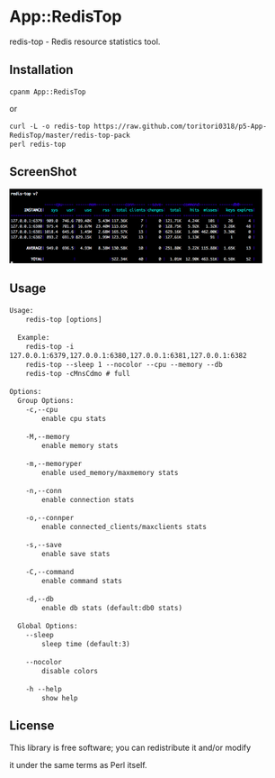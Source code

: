 # App::RedisTop
redis-top - Redis resource statistics tool.

## Installation

    cpanm App::RedisTop

or

    curl -L -o redis-top https://raw.github.com/toritori0318/p5-App-RedisTop/master/redis-top-pack
    perl redis-top

## ScreenShot

<img src="redis_top_screen.png" width="450px" />

## Usage

    Usage:
        redis-top [options]

      Example:
        redis-top -i 127.0.0.1:6379,127.0.0.1:6380,127.0.0.1:6381,127.0.0.1:6382
        redis-top --sleep 1 --nocolor --cpu --memory --db
        redis-top -cMnsCdmo # full

    Options:
      Group Options:
        -c,--cpu
            enable cpu stats

        -M,--memory
            enable memory stats

        -m,--memoryper
            enable used_memory/maxmemory stats

        -n,--conn
            enable connection stats

        -o,--connper
            enable connected_clients/maxclients stats

        -s,--save
            enable save stats

        -C,--command
            enable command stats

        -d,--db
            enable db stats (default:db0 stats)

      Global Options:
        --sleep
            sleep time (default:3)

        --nocolor
            disable colors

        -h --help
            show help


## License

This library is free software; you can redistribute it and/or modify

it under the same terms as Perl itself.

